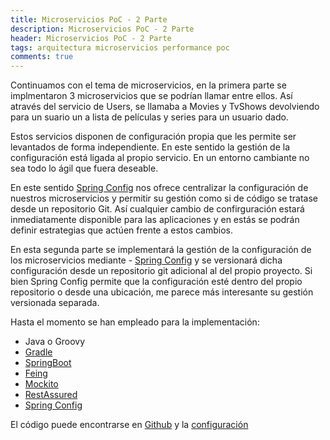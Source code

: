 ```yaml
---
title: Microservicios PoC - 2 Parte
description: Microservicios PoC - 2 Parte
header: Microservicios PoC - 2 Parte
tags: arquitectura microservicios performance poc
comments: true
---
```


Continuamos con el tema de microservicios, en la primera parte se implmentaron 3 microservicios que se podrían llamar entre ellos. Así através del servicio de Users, se llamaba a Movies y TvShows devolviendo para un suario un a lista de películas y series para un usuario dado.

Estos servicios disponen de configuración propia que les permite ser levantados de forma independiente. En este sentido la gestión de la configuración está ligada al propio servicio. En un entorno cambiante no sea todo lo ágil que fuera deseable. 

En este sentido [Spring Config]() nos ofrece centralizar la configuración de nuestros microservicios y permitir su gestión como si de código se tratase desde un repositorio Git. Así cualquier cambio de confirguración estará inmediatamente disponible para las aplicaciones y en estás se podrán definir estrategias que actúen frente a estos cambios.

En esta segunda parte se implementará la gestión de la configuración de los microservicios mediante - [Spring Config]() y se versionará dicha configuración desde un repositorio git adicional al del propio proyecto. Si bien Spring Config permite que la configuración esté dentro del propio repositorio o desde una ubicación, me parece más interesante su gestión versionada separada.

Hasta el momento se han empleado para la implementación:

- Java o Groovy
- [Gradle](https://gradle.org)
- [SpringBoot](https://spring.io/projects/spring-boot)
- [Feing](https://github.com/OpenFeign/feign)
- [Mockito](http://site.mockito.org)
- [RestAssured](http://rest-assured.io)
- [Spring Config](https://cloud.spring.io/spring-cloud-config/)

El código puede encontrarse en [Github](https://github.com/manudevelopia/showltan) y la [configuración](https://github.com/manudevelopia/showltan-config) 